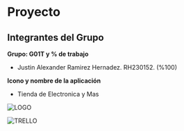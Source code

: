 # Proyecto

## Integrantes del Grupo

**Grupo: G01T y % de trabajo**

- Justin Alexander Ramirez Hernadez. RH230152. (%100)

**Icono y nombre de la aplicación**

- Tienda de Electronica y Mas

![LOGO](https://github.com/user-attachments/assets/eb76efae-3e93-4647-ba9f-502d843a8b97)

![TRELLO](https://trello.com/invite/b/67134b990d65991b747b3921/ATTI6df4ad84ee892d4cee0e4cac20bb7960BE1A1FD8/proyecto-catedra-dsm)
